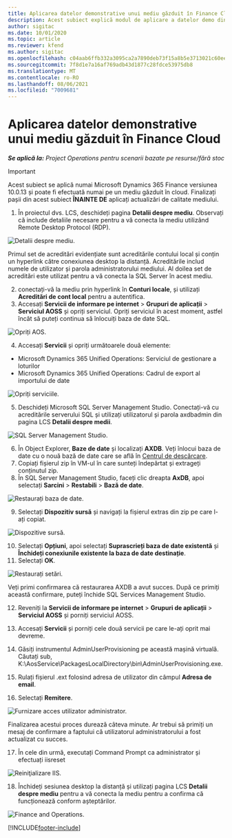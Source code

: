```yaml
---
title: Aplicarea datelor demonstrative unui mediu găzduit în Finance Cloud
description: Acest subiect explică modul de aplicare a datelor demo din Project Operations la un mediu Dynamics 365 Finance găzduit în cloud.
author: sigitac
ms.date: 10/01/2020
ms.topic: article
ms.reviewer: kfend
ms.author: sigitac
ms.openlocfilehash: c04aab6ffb332a3095ca2a7890deb73f15a8b5e3713021c60eec02eb13dbd0cb
ms.sourcegitcommit: 7f8d1e7a16af769adb43d1877c28fdce53975db8
ms.translationtype: MT
ms.contentlocale: ro-RO
ms.lasthandoff: 08/06/2021
ms.locfileid: "7009681"
---
```

# <a name="apply-demo-data-to-a-finance-cloud-hosted-environment"></a>Aplicarea datelor demonstrative unui mediu găzduit în Finance Cloud

_**Se aplică la:** Project Operations pentru scenarii bazate pe resurse/fără stoc_

> [!IMPORTANT]
> Acest subiect se aplică numai Microsoft Dynamics 365 Finance versiunea 10.0.13 și poate fi efectuată numai pe un mediu găzduit în cloud. Finalizați pașii din acest subiect **ÎNAINTE DE** aplicați actualizări de calitate mediului.

1. În proiectul dvs. LCS, deschideți pagina **Detalii despre mediu**. Observați că include detaliile necesare pentru a vă conecta la mediu utilizând Remote Desktop Protocol (RDP).

![Detalii despre mediu.](./media/1EnvironmentDetails.png)

Primul set de acreditări evidențiate sunt acreditările contului local și conțin un hyperlink către conexiunea desktop la distanță. Acreditările includ numele de utilizator și parola administratorului mediului. Al doilea set de acreditări este utilizat pentru a vă conecta la SQL Server în acest mediu.

2. conectați-vă la mediu prin hyperlink în **Conturi locale**, și utilizați **Acreditări de cont local** pentru a autentifica.
3. Accesați **Servicii de informare pe internet** > **Grupuri de aplicații** > **Serviciul AOSS** și opriți serviciul. Opriți serviciul în acest moment, astfel încât să puteți continua să înlocuiți baza de date SQL.

![Opriți AOS.](./media/2StopAOS.png)

4. Accesați **Servicii** și opriți următoarele două elemente:

- Microsoft Dynamics 365 Unified Operations: Serviciul de gestionare a loturilor
- Microsoft Dynamics 365 Unified Operations: Cadrul de export al importului de date

![Opriți serviciile.](./media/3StopServices.png)

5. Deschideți Microsoft SQL Server Management Studio. Conectați-vă cu acreditările serverului SQL și utilizați utilizatorul și parola axdbadmin din pagina LCS **Detalii despre medii**.

![SQL Server Management Studio.](./media/4SSMS.png)

6. În Object Explorer, **Baze de date** și localizați **AXDB**. Veți înlocui baza de date cu o nouă bază de date care se află în [Centrul de descărcare](https://download.microsoft.com/download/1/a/3/1a314bd2-b082-4a87-abdc-1ba26c92b63d/ProjOpsDemoDataFOGARelease.zip). 
7. Copiați fișierul zip în VM-ul în care sunteți îndepărtat și extrageți conținutul zip.
8. În SQL Server Management Studio, faceți clic dreapta **AxDB**, apoi selectați **Sarcini** > **Restabili** > **Bază de date**.

![Restaurați baza de date.](./media/5RestoreDatabase.png)

9. Selectați **Dispozitiv sursă** și navigați la fișierul extras din zip pe care l-ați copiat.

![Dispozitive sursă.](./media/6SourceDevice.png)

10. Selectați **Opțiuni**, apoi selectați **Suprascrieți baza de date existentă** și **Închideți conexiunile existente la baza de date destinație**. 
11. Selectați **OK**.

![Restaurați setări.](./media/7RestoreSetting.png)

Veți primi confirmarea că restaurarea AXDB a avut succes. După ce primiți această confirmare, puteți închide SQL Services Management Studio.

12. Reveniți la **Servicii de informare pe internet** > **Grupuri de aplicații** > **Serviciul AOSS** și porniți serviciul AOSS.
13. Accesați **Servicii** și porniți cele două servicii pe care le-ați oprit mai devreme.

14. Găsiți instrumentul AdminUserProvisioning pe această mașină virtuală. Căutați sub, K:\AosService\PackagesLocalDirectory\bin\AdminUserProvisioning.exe.
15. Rulați fișierul .ext folosind adresa de utilizator din câmpul **Adresa de email**. 
16. Selectați **Remitere**.

![Furnizare acces utilizator administrator.](./media/8AdminUserProvisioning.png)

Finalizarea acestui proces durează câteva minute. Ar trebui să primiți un mesaj de confirmare a faptului că utilizatorul administratorului a fost actualizat cu succes.

17. În cele din urmă, executați Command Prompt ca administrator și efectuați iisreset

![Reiniţializare IIS.](./media/9IISReset.png)

18. Închideți sesiunea desktop la distanță și utilizați pagina LCS **Detalii despre mediu** pentru a vă conecta la mediu pentru a confirma că funcționează conform așteptărilor.

![Finance and Operations.](./media/10FinanceAndOperations.png)


[!INCLUDE[footer-include](../includes/footer-banner.md)]